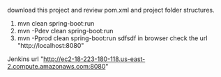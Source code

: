 download this project and review pom.xml and project folder structures.

1. mvn clean spring-boot:run
2. mvn -Pdev clean spring-boot:run
3. mvn -Pprod clean spring-boot:run
sdfsdf
in browser check the url "http://localhost:8080"


Jenkins url "http://ec2-18-223-180-118.us-east-2.compute.amazonaws.com:8080"

